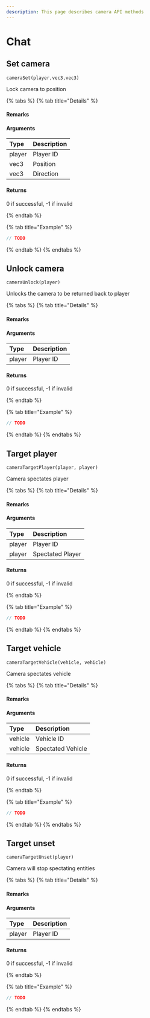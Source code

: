 ```yaml
---
description: This page describes camera API methods
---
```


# Chat

## Set camera

`cameraSet(player,vec3,vec3)`

Lock camera to position

{% tabs %}
{% tab title="Details" %}
#### Remarks

#### Arguments

| Type | Description |
| :--- | :--- |
| player | Player ID |
| vec3 | Position |
| vec3 | Direction |

#### Returns
0 if successful, -1 if invalid

{% endtab %}

{% tab title="Example" %}
```javascript
// TODO
```
{% endtab %}
{% endtabs %}

## Unlock camera

`cameraUnlock(player)`

Unlocks the camera to be returned back to player

{% tabs %}
{% tab title="Details" %}
#### Remarks

#### Arguments

| Type | Description |
| :--- | :--- |
| player | Player ID |

#### Returns
0 if successful, -1 if invalid

{% endtab %}

{% tab title="Example" %}
```javascript
// TODO
```
{% endtab %}
{% endtabs %}

## Target player

`cameraTargetPlayer(player, player)`

Camera spectates player

{% tabs %}
{% tab title="Details" %}
#### Remarks

#### Arguments

| Type | Description |
| :--- | :--- |
| player | Player ID |
| player | Spectated Player |

#### Returns
0 if successful, -1 if invalid

{% endtab %}

{% tab title="Example" %}
```javascript
// TODO
```
{% endtab %}
{% endtabs %}

## Target vehicle

`cameraTargetVehicle(vehicle, vehicle)`

Camera spectates vehicle

{% tabs %}
{% tab title="Details" %}
#### Remarks

#### Arguments

| Type | Description |
| :--- | :--- |
| vehicle | Vehicle ID |
| vehicle | Spectated Vehicle |

#### Returns
0 if successful, -1 if invalid

{% endtab %}

{% tab title="Example" %}
```javascript
// TODO
```
{% endtab %}
{% endtabs %}


## Target unset

`cameraTargetUnset(player)`

Camera will stop spectating entities

{% tabs %}
{% tab title="Details" %}
#### Remarks

#### Arguments

| Type | Description |
| :--- | :--- |
| player | Player ID |

#### Returns
0 if successful, -1 if invalid

{% endtab %}

{% tab title="Example" %}
```javascript
// TODO
```
{% endtab %}
{% endtabs %}
